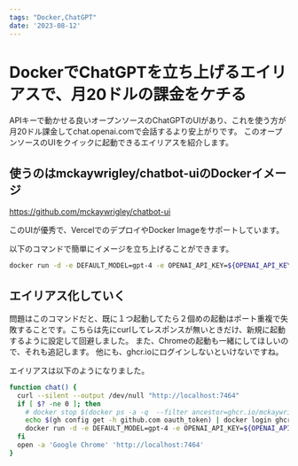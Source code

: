 ```yaml
---
tags: "Docker,ChatGPT"
date: '2023-08-12'
---
```


# DockerでChatGPTを立ち上げるエイリアスで、月20ドルの課金をケチる

APIキーで動かせる良いオープンソースのChatGPTのUIがあり、これを使う方が月20ドル課金してchat.openai.comで会話するより安上がりです。
このオープンソースのUIをクイックに起動できるエイリアスを紹介します。

## 使うのはmckaywrigley/chatbot-uiのDockerイメージ

https://github.com/mckaywrigley/chatbot-ui

このUIが優秀で、VercelでのデプロイやDocker Imageをサポートしています。

以下のコマンドで簡単にイメージを立ち上げることができます。

```bash
docker run -d -e DEFAULT_MODEL=gpt-4 -e OPENAI_API_KEY=${OPENAI_API_KEY} -p 7464:3000 ghcr.io/mckaywrigley/chatbot-ui:main
```

## エイリアス化していく

問題はこのコマンドだと、既に１つ起動してたら２個めの起動はポート重複で失敗することです。こちらは先にcurlしてレスポンスが無いときだけ、新規に起動するように設定して回避しました。
また、Chromeの起動も一緒にしてほしいので、それも追記します。
他にも、ghcr.ioにログインしないといけないですね。

エイリアスは以下のようになりました。

```bash
function chat() {
  curl --silent --output /dev/null "http://localhost:7464"
  if [ $? -ne 0 ]; then
    # docker stop $(docker ps -a -q  --filter ancestor=ghcr.io/mckaywrigley/chatbot-ui:main)
    echo $(gh config get -h github.com oauth_token) | docker login ghcr.io -u umihico --password-stdin
    docker run -d -e DEFAULT_MODEL=gpt-4 -e OPENAI_API_KEY=${OPENAI_API_KEY} -p 7464:3000 ghcr.io/mckaywrigley/chatbot-ui:main
  fi
  open -a 'Google Chrome' 'http://localhost:7464'
}
```
